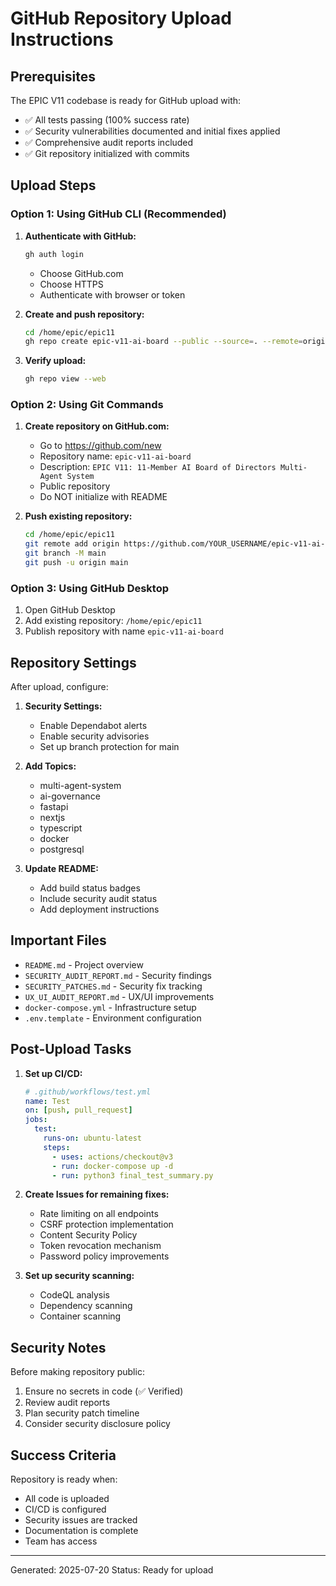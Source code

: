 # GitHub Repository Upload Instructions

## Prerequisites
The EPIC V11 codebase is ready for GitHub upload with:
- ✅ All tests passing (100% success rate)
- ✅ Security vulnerabilities documented and initial fixes applied
- ✅ Comprehensive audit reports included
- ✅ Git repository initialized with commits

## Upload Steps

### Option 1: Using GitHub CLI (Recommended)

1. **Authenticate with GitHub:**
   ```bash
   gh auth login
   ```
   - Choose GitHub.com
   - Choose HTTPS
   - Authenticate with browser or token

2. **Create and push repository:**
   ```bash
   cd /home/epic/epic11
   gh repo create epic-v11-ai-board --public --source=. --remote=origin --push
   ```

3. **Verify upload:**
   ```bash
   gh repo view --web
   ```

### Option 2: Using Git Commands

1. **Create repository on GitHub.com:**
   - Go to https://github.com/new
   - Repository name: `epic-v11-ai-board`
   - Description: `EPIC V11: 11-Member AI Board of Directors Multi-Agent System`
   - Public repository
   - Do NOT initialize with README

2. **Push existing repository:**
   ```bash
   cd /home/epic/epic11
   git remote add origin https://github.com/YOUR_USERNAME/epic-v11-ai-board.git
   git branch -M main
   git push -u origin main
   ```

### Option 3: Using GitHub Desktop
1. Open GitHub Desktop
2. Add existing repository: `/home/epic/epic11`
3. Publish repository with name `epic-v11-ai-board`

## Repository Settings

After upload, configure:

1. **Security Settings:**
   - Enable Dependabot alerts
   - Enable security advisories
   - Set up branch protection for main

2. **Add Topics:**
   - multi-agent-system
   - ai-governance
   - fastapi
   - nextjs
   - typescript
   - docker
   - postgresql

3. **Update README:**
   - Add build status badges
   - Include security audit status
   - Add deployment instructions

## Important Files

- `README.md` - Project overview
- `SECURITY_AUDIT_REPORT.md` - Security findings
- `SECURITY_PATCHES.md` - Security fix tracking
- `UX_UI_AUDIT_REPORT.md` - UX/UI improvements
- `docker-compose.yml` - Infrastructure setup
- `.env.template` - Environment configuration

## Post-Upload Tasks

1. **Set up CI/CD:**
   ```yaml
   # .github/workflows/test.yml
   name: Test
   on: [push, pull_request]
   jobs:
     test:
       runs-on: ubuntu-latest
       steps:
         - uses: actions/checkout@v3
         - run: docker-compose up -d
         - run: python3 final_test_summary.py
   ```

2. **Create Issues for remaining fixes:**
   - Rate limiting on all endpoints
   - CSRF protection implementation
   - Content Security Policy
   - Token revocation mechanism
   - Password policy improvements

3. **Set up security scanning:**
   - CodeQL analysis
   - Dependency scanning
   - Container scanning

## Security Notes

Before making repository public:
1. Ensure no secrets in code (✅ Verified)
2. Review audit reports
3. Plan security patch timeline
4. Consider security disclosure policy

## Success Criteria

Repository is ready when:
- All code is uploaded
- CI/CD is configured
- Security issues are tracked
- Documentation is complete
- Team has access

---
Generated: 2025-07-20
Status: Ready for upload